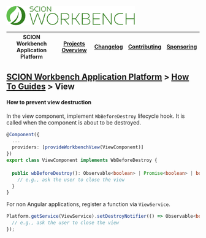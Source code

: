 <a href="/docs/site/application-platform/README.md"><img src="/docs/branding/scion-workbench-banner.svg" height="50" alt="SCION Workbench Application Platform"></a>

| SCION Workbench Application Platform | [Projects Overview][menu-projects-overview] | [Changelog][menu-changelog] | [Contributing][menu-contributing] | [Sponsoring][menu-sponsoring] |  
| --- | --- | --- | --- | --- |

## [SCION Workbench Application Platform][menu-home] > [How To Guides][menu-how-to] > View

#### How to prevent view destruction
In the view component, implement `WbBeforeDestroy` lifecycle hook. It is called  when the component is about to be destroyed.

```typescript
@Component({
  ...
  providers: [provideWorkbenchView(ViewComponent)]
})
export class ViewComponent implements WbBeforeDestroy {

  public wbBeforeDestroy(): Observable<boolean> | Promise<boolean> | boolean {
    // e.g., ask the user to close the view
  }
}
```

For non Angular applications, register a function via `ViewService`.

```typescript
Platform.getService(ViewService).setDestroyNotifier(() => Observable<boolean> | Promise<boolean> | boolean {
  // e.g., ask the user to close the view
});
```

[menu-how-to]: /docs/site/application-platform/howto/how-to.md

[menu-home]: /docs/site/application-platform/README.md
[menu-projects-overview]: /docs/site/projects-overview.md
[menu-changelog]: /docs/site/changelog/changelog.md
[menu-contributing]: /CONTRIBUTING.md
[menu-sponsoring]: /docs/site/sponsoring.md
